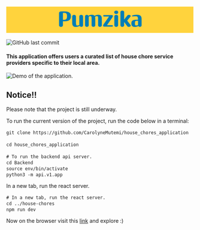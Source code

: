 
![Pumzika banner](Banner.png)

![GitHub last commit](https://img.shields.io/github/last-commit/CarolyneMutemi/house_chores_application)

#### This application offers users a curated list of house chore service providers specific to their local area.

![Demo of the application.](Demo.gif)

## Notice!!

Please note that the project is still underway.

To run the current version of the project, run the code below in a terminal:

```
git clone https://github.com/CarolyneMutemi/house_chores_application

cd house_chores_application

# To run the backend api server.
cd Backend
source env/bin/activate
python3 -m api.v1.app
```

In a new tab, run the react server.

```
# In a new tab, run the react server.
cd ../house-chores
npm run dev
```

Now on the browser visit this [link](http://localhost:5173/) and explore :)

